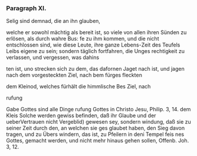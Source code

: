 

<!-- Seite 366 -->

### Paragraph XI. ###

Selig sind demnad, die an ihn glauben,

welche er sowohl mächtig als bereit ist, so viele von allen ihren Sünden zu erlösen, als durch wahre Bus: fe zu ihm kommen, und die nicht entschlossen sind, wie diese Leute, ihre ganze Lebens-Zeit des Teufels Leibs eigene zu sein; sondern täglich fortfahren, die Unges rechtigkeit zu verlassen, und vergessen, was dahins

ten ist, uno strecken sich zu dem, das dafornen Jaget nach ist, und jagen nach dem vorgesteckten Ziel, nach bem fürges fleckten

dem Kleinod, welches fürhält die himmlische Bes Ziel, nach

rufung

Gabe Gottes sind alle Dinge rufung Gottes in Christo Jesu, Philip. 3, 14. dem Kleis Solche werden gewiss befinden, 
daß ihr Glaube und der ueberVertrauen nicht Vergeblid) gewesen sey, 
sondern windung, daß sie zu seiner Zeit durch den, an welchen 
sie ges glaubet haben, den Sieg davon tragen, und zu Übers windern, 
das ist, zu Pfeilern in deni Tempel feis nes Gottes, gemacht 
werden, und nicht mehr hinaus gehen sollen, Offenb. Joh. 3, 12.

